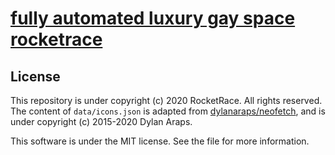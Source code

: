 # [fully automated luxury gay space rocketrace](https://discord.com/oauth2/authorize?client_id=750944057794101298&scope=bot)
## License

This repository is under copyright (c) 2020 RocketRace. All rights reserved. The content of `data/icons.json` is adapted from [dylanaraps/neofetch](https://github.com/dylanaraps/neofetch/), and is under copyright (c) 2015-2020 Dylan Araps.

This software is under the MIT license. See the  file for more information.
